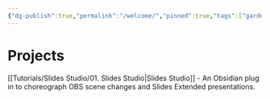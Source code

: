 ```yaml
---
{"dg-publish":true,"permalink":"/welcome/","pinned":true,"tags":["gardenEntry"],"noteIcon":""}
---
```


# Projects

[[Tutorials/Slides Studio/01. Slides Studio\|Slides Studio]] - An Obsidian plug in to choreograph OBS scene changes and Slides Extended presentations. 




